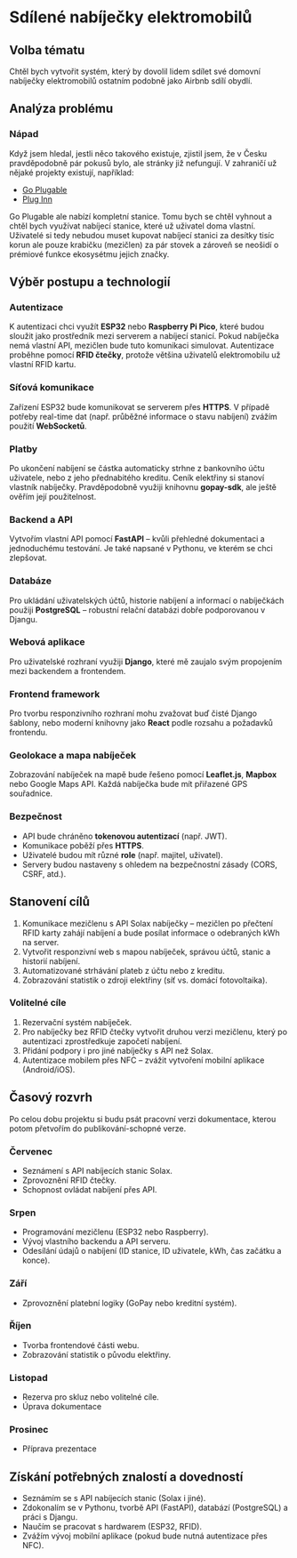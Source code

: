 # Sdílené nabíječky elektromobilů

## Volba tématu
Chtěl bych vytvořit systém, který by dovolil lidem sdílet své domovní nabíječky elektromobilů ostatním podobně jako Airbnb sdílí obydlí.

## Analýza problému

### Nápad
Když jsem hledal, jestli něco takového existuje, zjistil jsem, že v Česku pravděpodobně pár pokusů bylo, ale stránky již nefungují. V zahraničí už nějaké projekty existují, například:
- [Go Plugable](https://www.goplugable.com/)
- [Plug Inn](https://www.pluginn.app/en/)

Go Plugable ale nabízí kompletní stanice. Tomu bych se chtěl vyhnout a chtěl bych využívat nabíjecí stanice, které už uživatel doma vlastní. Uživatelé si tedy nebudou muset kupovat nabíjecí stanici za desítky tisíc korun ale pouze krabičku (mezičlen) za pár stovek a zároveň se neošidí o prémiové funkce ekosysétmu jejich značky.

## Výběr postupu a technologií

### Autentizace
K autentizaci chci využít **ESP32** nebo **Raspberry Pi Pico**, které budou sloužit jako prostředník mezi serverem a nabíjecí stanicí. Pokud nabíječka nemá vlastní API, mezičlen bude tuto komunikaci simulovat. Autentizace proběhne pomocí **RFID čtečky**, protože většina uživatelů elektromobilu už vlastní RFID kartu.

### Síťová komunikace
Zařízení ESP32 bude komunikovat se serverem přes **HTTPS**. V případě potřeby real-time dat (např. průběžné informace o stavu nabíjení) zvážím použití **WebSocketů**.

### Platby
Po ukončení nabíjení se částka automaticky strhne z bankovního účtu uživatele, nebo z jeho přednabitého kreditu. Ceník elektřiny si stanoví vlastník nabíječky. Pravděpodobně využiji knihovnu **gopay-sdk**, ale ještě ověřím její použitelnost.

### Backend a API
Vytvořím vlastní API pomocí **FastAPI** – kvůli přehledné dokumentaci a jednoduchému testování. Je také napsané v Pythonu, ve kterém se chci zlepšovat.

### Databáze
Pro ukládání uživatelských účtů, historie nabíjení a informací o nabíječkách použiji **PostgreSQL** – robustní relační databázi dobře podporovanou v Djangu.

### Webová aplikace
Pro uživatelské rozhraní využiji **Django**, které mě zaujalo svým propojením mezi backendem a frontendem.

### Frontend framework
Pro tvorbu responzivního rozhraní mohu zvažovat buď čisté Django šablony, nebo moderní knihovny jako **React** podle rozsahu a požadavků frontendu.

### Geolokace a mapa nabíječek
Zobrazování nabíječek na mapě bude řešeno pomocí **Leaflet.js**, **Mapbox** nebo Google Maps API. Každá nabíječka bude mít přiřazené GPS souřadnice.

### Bezpečnost
- API bude chráněno **tokenovou autentizací** (např. JWT).
- Komunikace poběží přes **HTTPS**.
- Uživatelé budou mít různé **role** (např. majitel, uživatel).
- Servery budou nastaveny s ohledem na bezpečnostní zásady (CORS, CSRF, atd.).

## Stanovení cílů

1. Komunikace mezičlenu s API Solax nabíječky – mezičlen po přečtení RFID karty zahájí nabíjení a bude posílat informace o odebraných kWh na server.
3. Vytvořit responzivní web s mapou nabíječek, správou účtů, stanic a historií nabíjení.
4. Automatizované strhávání plateb z účtu nebo z kreditu.
5. Zobrazování statistik o zdroji elektřiny (síť vs. domácí fotovoltaika).

### Volitelné cíle

1. Rezervační systém nabíječek.
2. Pro nabíječky bez RFID čtečky vytvořit druhou verzi mezičlenu, který po autentizaci zprostředkuje započetí nabíjení.
2. Přidání podpory i pro jiné nabíječky s API než Solax.
3. Autentizace mobilem přes NFC – zvážit vytvoření mobilní aplikace (Android/iOS).

## Časový rozvrh
Po celou dobu projektu si budu psát pracovní verzi dokumentace, kterou potom přetvořím do publikování-schopné verze.

### Červenec
- Seznámení s API nabíjecích stanic Solax.
- Zprovoznění RFID čtečky.
- Schopnost ovládat nabíjení přes API.

### Srpen
- Programování mezičlenu (ESP32 nebo Raspberry).
- Vývoj vlastního backendu a API serveru.
- Odesílání údajů o nabíjení (ID stanice, ID uživatele, kWh, čas začátku a konce).

### Září
- Zprovoznění platební logiky (GoPay nebo kreditní systém).

### Říjen
- Tvorba frontendové části webu.
- Zobrazování statistik o původu elektřiny.

### Listopad
- Rezerva pro skluz nebo volitelné cíle.
- Úprava dokumentace

### Prosinec
- Příprava prezentace

## Získání potřebných znalostí a dovedností

- Seznámím se s API nabíjecích stanic (Solax i jiné).
- Zdokonalím se v Pythonu, tvorbě API (FastAPI), databází (PostgreSQL) a práci s Djangu.
- Naučím se pracovat s hardwarem (ESP32, RFID).
- Zvážím vývoj mobilní aplikace (pokud bude nutná autentizace přes NFC).